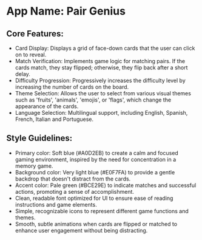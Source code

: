 # **App Name**: Pair Genius

## Core Features:

- Card Display: Displays a grid of face-down cards that the user can click on to reveal.
- Match Verification: Implements game logic for matching pairs. If the cards match, they stay flipped; otherwise, they flip back after a short delay.
- Difficulty Progression: Progressively increases the difficulty level by increasing the number of cards on the board.
- Theme Selection: Allows the user to select from various visual themes such as 'fruits', 'animals', 'emojis', or 'flags', which change the appearance of the cards.
- Language Selection: Multilingual support, including English, Spanish, French, Italian and Portuguese.

## Style Guidelines:

- Primary color: Soft blue (#A0D2EB) to create a calm and focused gaming environment, inspired by the need for concentration in a memory game.
- Background color: Very light blue (#E0F7FA) to provide a gentle backdrop that doesn't distract from the cards.
- Accent color: Pale green (#BCE29E) to indicate matches and successful actions, promoting a sense of accomplishment.
- Clean, readable font optimized for UI to ensure ease of reading instructions and game elements.
- Simple, recognizable icons to represent different game functions and themes.
- Smooth, subtle animations when cards are flipped or matched to enhance user engagement without being distracting.